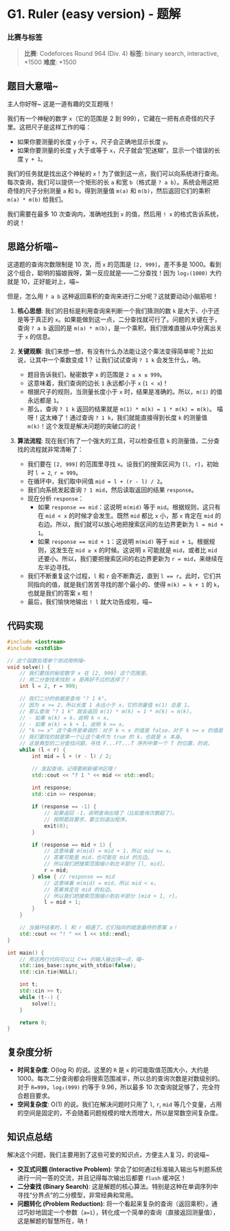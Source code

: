 # G1. Ruler (easy version) - 题解

### 比赛与标签
> **比赛**: Codeforces Round 964 (Div. 4)
> **标签**: binary search, interactive, *1500
> **难度**: *1500

## 题目大意喵~
主人你好呀~ 这是一道有趣的交互题哦！

我们有一个神秘的数字 `x`（它的范围是 2 到 999），它藏在一把有点奇怪的尺子里。这把尺子是这样工作的喵：
- 如果你要测量的长度 `y` 小于 `x`，尺子会正确地显示长度 `y`。
- 如果你要测量的长度 `y` 大于或等于 `x`，尺子就会“犯迷糊”，显示一个错误的长度 `y + 1`。

我们的任务就是找出这个神秘的 `x`！为了做到这一点，我们可以向系统进行查询。每次查询，我们可以提供一个矩形的长 `a` 和宽 `b`（格式是 `? a b`）。系统会用这把奇怪的尺子分别测量 `a` 和 `b`，得到测量值 `m(a)` 和 `m(b)`，然后返回它们的乘积 `m(a) * m(b)` 给我们。

我们需要在最多 10 次查询内，准确地找到 `x` 的值，然后用 `! x` 的格式告诉系统，的说！

## 思路分析喵~
这道题的查询次数限制是 10 次，而 `x` 的范围是 `[2, 999]`，差不多是 1000。看到这个组合，聪明的猫娘我呀，第一反应就是——二分查找！因为 `log₂(1000)` 大约就是 10，正好能对上，喵~

但是，怎么用 `? a b` 这种返回乘积的查询来进行二分呢？这就要动动小脑筋啦！

1.  **核心思想**:
    我们的目标是利用查询来判断一个我们猜测的数 `k` 是大于、小于还是等于真正的 `x`。如果能做到这一点，二分查找就可行了。问题的关键在于，查询 `? a b` 返回的是 `m(a) * m(b)`，是一个乘积，我们很难直接从中分离出关于 `x` 的信息。

2.  **关键观察**:
    我们来想一想，有没有什么办法能让这个乘法变得简单呢？比如说，让其中一个乘数变成 1？
    让我们试试查询 `? 1 k` 会发生什么，呐。
    - 题目告诉我们，秘密数字 `x` 的范围是 `2 ≤ x ≤ 999`。
    - 这意味着，我们查询的边长 `1` 永远都小于 `x` (`1 < x`)！
    - 根据尺子的规则，当测量长度小于 `x` 时，结果是准确的。所以，`m(1)` 的值永远都是 `1`。
    - 那么，查询 `? 1 k` 返回的结果就是 `m(1) * m(k) = 1 * m(k) = m(k)`。
    喵呀！这太棒了！通过查询 `? 1 k`，我们就能直接得到长度 `k` 的测量值 `m(k)`！这个发现是解决问题的突破口的说！

3.  **算法流程**:
    现在我们有了一个强大的工具，可以检查任意 `k` 的测量值，二分查找的流程就非常清晰了：

    - 我们要在 `[2, 999]` 的范围里寻找 `x`。设我们的搜索区间为 `[l, r]`，初始时 `l = 2`, `r = 999`。
    - 在循环中，我们取中间值 `mid = l + (r - l) / 2`。
    - 我们向系统发起查询 `? 1 mid`，然后读取返回的结果 `response`。
    - 现在分析 `response`：
        - 如果 `response == mid`：这说明 `m(mid)` 等于 `mid`。根据规则，这只有在 `mid < x` 的时候才会发生。既然 `mid` 都比 `x` 小，那 `x` 肯定在 `mid` 的右边。所以，我们就可以放心地把搜索区间的左边界更新为 `l = mid + 1`。
        - 如果 `response == mid + 1`：这说明 `m(mid)` 等于 `mid + 1`。根据规则，这发生在 `mid ≥ x` 的时候。这说明 `x` 可能就是 `mid`，或者比 `mid` 还要小。所以，我们要把搜索区间的右边界更新为 `r = mid`，来继续在左半边寻找。
    - 我们不断重复这个过程，`l` 和 `r` 会不断靠近，直到 `l == r`。此时，它们共同指向的值，就是我们苦苦寻找的那个最小的、使得 `m(k) = k + 1` 的 `k`，也就是我们的答案 `x` 啦！
    - 最后，我们愉快地输出 `! l` 就大功告成啦，喵~

## 代码实现
```cpp
#include <iostream>
#include <cstdlib>

// 这个函数处理单个测试用例喵~
void solve() {
    // 我们要找的秘密数字 x 在 [2, 999] 这个范围里。
    // 用二分查找来找到 x 是再好不过的选择了！
    int l = 2, r = 999;

    // 我们二分的依据是查询 "? 1 k"。
    // 因为 x >= 2，所以长度 1 永远小于 x，它的测量值 m(1) 总是 1。
    // 那么查询 "? 1 k" 就会返回 m(1) * m(k) = 1 * m(k) = m(k)。
    // - 如果 m(k) = k，说明 k < x。
    // - 如果 m(k) = k + 1，说明 k >= x。
    // "k >= x" 这个条件是单调的：对于 k < x 的值是 false，对于 k >= x 的值是 true。
    // 我们要找的就是第一个让这个条件为 true 的 k，也就是 x 本身。
    // 这是典型的二分查找问题，寻找 F...FT...T 序列中第一个 T 的位置，的说。
    while (l < r) {
        int mid = l + (r - l) / 2;

        // 发起查询，记得要刷新缓冲区哦！
        std::cout << "? 1 " << mid << std::endl;
        
        int response;
        std::cin >> response;

        if (response == -1) {
            // 如果返回 -1，说明查询出错了（比如查询次数超了）。
            // 按照题目要求，要立刻退出程序。
            exit(0);
        }

        if (response == mid + 1) {
            // 这意味着 m(mid) = mid + 1，所以 mid >= x。
            // 答案可能是 mid，也可能在 mid 的左边。
            // 所以我们把搜索范围缩小到左半部分 [l, mid]。
            r = mid;
        } else { // response == mid
            // 这意味着 m(mid) = mid，所以 mid < x。
            // 答案肯定在 mid 的右边。
            // 所以我们把搜索范围缩小到右半部分 [mid + 1, r]。
            l = mid + 1;
        }
    }

    // 当循环结束时，l 和 r 相遇了，它们指向的就是最终的答案 x！
    std::cout << "! " << l << std::endl;
}

int main() {
    // 用这两行代码可以让 C++ 的输入输出快一点，喵~
    std::ios_base::sync_with_stdio(false);
    std::cin.tie(NULL);

    int t;
    std::cin >> t;
    while (t--) {
        solve();
    }

    return 0;
}
```

## 复杂度分析
- **时间复杂度**: O(log R) 的说。这里的 `R` 是 `x` 的可能取值范围大小，大约是 1000。每次二分查询都会将搜索范围减半，所以总的查询次数是对数级别的。对于 `R=999`，`log₂(999)` 约等于 9.96，所以最多 10 次查询就足够了，完全符合题目要求。
- **空间复杂度**: O(1) 的说。我们在解决问题时只用了 `l`, `r`, `mid` 等几个变量，占用的空间是固定的，不会随着问题规模的增大而增大，所以是常数空间复杂度。

## 知识点总结
解决这个问题，我们主要用到了这些可爱的知识点，方便主人复习，的说喵~
- **交互式问题 (Interactive Problem)**: 学会了如何通过标准输入输出与判题系统进行一问一答的交流，并且记得每次输出后都要 `flush` 缓冲区！
- **二分查找 (Binary Search)**: 这是解题的核心算法。特别是这种在单调序列中寻找“分界点”的二分模型，非常经典和常用。
- **问题转化 (Problem Reduction)**: 将一个看起来复杂的查询（返回乘积），通过巧妙地固定一个参数（`a=1`），转化成一个简单的查询（直接返回测量值），这是解题的智慧所在，呐！